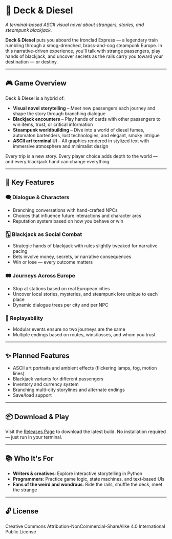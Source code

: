 # 🚂 Deck & Diesel

*A terminal-based ASCII visual novel about strangers, stories, and steampunk blackjack.*

**Deck & Diesel** puts you aboard the Ironclad Express — a legendary train rumbling through a smog-drenched, brass-and-cog steampunk Europe. In this narrative-driven experience, you'll talk with strange passengers, play hands of blackjack, and uncover secrets as the rails carry you toward your destination — or destiny.

---

## 🎮 Game Overview

Deck & Diesel is a hybrid of:

* **Visual novel storytelling** – Meet new passengers each journey and shape the story through branching dialogue
* **Blackjack encounters** – Play hands of cards with other passengers to win items, trust, or critical information
* **Steampunk worldbuilding** – Dive into a world of diesel fumes, automaton bartenders, lost technologies, and elegant, smoky intrigue
* **ASCII art terminal UI** – All graphics rendered in stylized text with immersive atmosphere and minimalist design

Every trip is a new story. Every player choice adds depth to the world — and every blackjack hand can change everything.

---

## 🧩 Key Features

### 🗨️ Dialogue & Characters

* Branching conversations with hand-crafted NPCs
* Choices that influence future interactions and character arcs
* Reputation system based on how you behave or win

### 🂡 Blackjack as Social Combat

* Strategic hands of blackjack with rules slightly tweaked for narrative pacing
* Bets involve money, secrets, or narrative consequences
* Win or lose — every outcome matters

### 🛤️ Journeys Across Europe

* Stop at stations based on real European cities
* Uncover local stories, mysteries, and steampunk lore unique to each place
* Dynamic dialogue trees per city and per NPC

### 🧭 Replayability

* Modular events ensure no two journeys are the same
* Multiple endings based on routes, wins/losses, and whom you trust

---

## ✨ Planned Features

* ASCII art portraits and ambient effects (flickering lamps, fog, motion lines)
* Blackjack variants for different passengers
* Inventory and currency system
* Branching multi-city storylines and alternate endings
* Save/load support

---

## 📦 Download & Play

Visit the [Releases Page](https://example.com) to download the latest build. No installation required — just run in your terminal.

---

## 📚 Who It's For

* **Writers & creatives**: Explore interactive storytelling in Python
* **Programmers**: Practice game logic, state machines, and text-based UIs
* **Fans of the weird and wondrous**: Ride the rails, shuffle the deck, meet the strange

---

## 🔓 License

Creative Commons Attribution-NonCommercial-ShareAlike 4.0 International Public License
